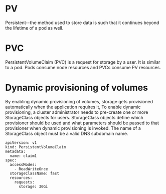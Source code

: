 # PV
Persistent--the method used to store data is such that it continues beyond the lifetime of a pod as well.

# PVC
PersistentVolumeClaim (PVC) is a request for storage by a user.  It is similar to a pod. Pods consume node resources and PVCs consume PV resources. 

# Dynamic provisioning of volumes
By enabling dynamic provisioning of volumes, storage gets provisioned automatically when the application requires it,
To enable dynamic provisioning, a cluster administrator needs to pre-create one or more StorageClass objects for users. StorageClass objects define which provisioner should be used and what parameters should be passed to that provisioner when dynamic provisioning is invoked. The name of a StorageClass object must be a valid DNS subdomain name.


```
apiVersion: v1
kind: PersistentVolumeClaim
metadata:
  name: claim1
spec:
  accessModes:
    - ReadWriteOnce
  storageClassName: fast
  resources:
    requests:
      storage: 30Gi

```